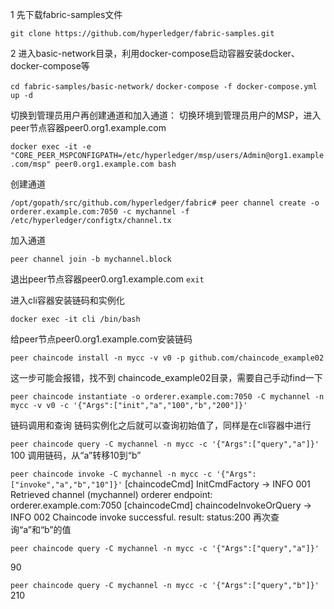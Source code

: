 1 先下载fabric-samples文件

`git clone https://github.com/hyperledger/fabric-samples.git`

2 进入basic-network目录，利用docker-compose启动容器安装docker、docker-compose等

`cd fabric-samples/basic-network/`
`docker-compose -f docker-compose.yml up -d`

切换到管理员用户再创建通道和加入通道：
切换环境到管理员用户的MSP，进入peer节点容器peer0.org1.example.com

`docker exec -it -e "CORE_PEER_MSPCONFIGPATH=/etc/hyperledger/msp/users/Admin@org1.example.com/msp" peer0.org1.example.com bash`

创建通道

`/opt/gopath/src/github.com/hyperledger/fabric# peer channel create -o orderer.example.com:7050 -c mychannel -f` `/etc/hyperledger/configtx/channel.tx`

加入通道

`peer channel join -b mychannel.block`

退出peer节点容器peer0.org1.example.com
`exit`

进入cli容器安装链码和实例化

`docker exec -it cli /bin/bash`

给peer节点peer0.org1.example.com安装链码

`peer chaincode install -n mycc -v v0 -p github.com/chaincode_example02`

这一步可能会报错，找不到 chaincode_example02目录，需要自己手动find一下

`peer chaincode instantiate -o orderer.example.com:7050 -C mychannel -n mycc -v v0 -c '{"Args":["init","a","100","b","200"]}'`

链码调用和查询
链码实例化之后就可以查询初始值了，同样是在cli容器中进行

`peer chaincode query -C mychannel -n mycc -c '{"Args":["query","a"]}'`
100
调用链码，从“a”转移10到“b”

`peer chaincode invoke -C mychannel -n mycc -c '{"Args":["invoke","a","b","10"]}'`
[chaincodeCmd] InitCmdFactory -> INFO 001 Retrieved channel (mychannel) orderer endpoint: orderer.example.com:7050
[chaincodeCmd] chaincodeInvokeOrQuery -> INFO 002 Chaincode invoke successful. result: status:200 
再次查询“a”和“b”的值

`peer chaincode query -C mychannel -n mycc -c '{"Args":["query","a"]}'`

90

`peer chaincode query -C mychannel -n mycc -c '{"Args":["query","b"]}'`
210


